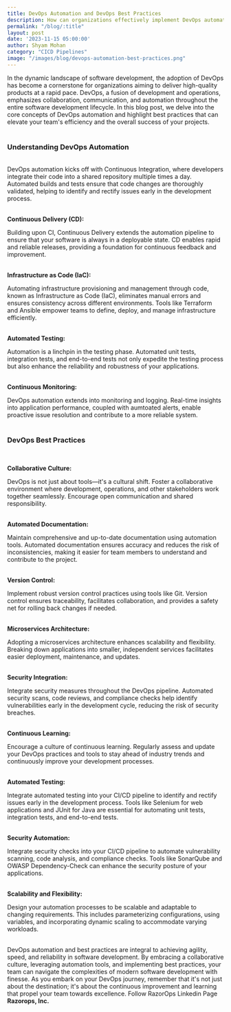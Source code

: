 ```yaml
---
title: DevOps Automation and DevOps Best Practices
description: How can organizations effectively implement DevOps automation and incorporate DevOps best practices to enhance their software development and deployment processes? 
permalink: "/blog/:title"
layout: post
date: '2023-11-15 05:00:00'
author: Shyam Mohan
category: "CICD Pipelines"
image: "/images/blog/devops-automation-best-practices.png"
---
```


In the dynamic landscape of software development, the adoption of DevOps has become a cornerstone for organizations aiming to deliver high-quality products at a rapid pace. DevOps, a fusion of development and operations, emphasizes collaboration, communication, and automation throughout the entire software development lifecycle. In this blog post, we delve into the core concepts of DevOps automation and highlight best practices that can elevate your team's efficiency and the overall success of your projects.
<br>
<br>

### **Understanding DevOps Automation**
<br>
DevOps automation kicks off with Continuous Integration, where developers integrate their code into a shared repository multiple times a day. Automated builds and tests ensure that code changes are thoroughly validated, helping to identify and rectify issues early in the development process.
<br>
<br>

**Continuous Delivery (CD):**
<br>

Building upon CI, Continuous Delivery extends the automation pipeline to ensure that your software is always in a deployable state. CD enables rapid and reliable releases, providing a foundation for continuous feedback and improvement.
<br>
<br>

**Infrastructure as Code (IaC):**
<br>

Automating infrastructure provisioning and management through code, known as Infrastructure as Code (IaC), eliminates manual errors and ensures consistency across different environments. Tools like Terraform and Ansible empower teams to define, deploy, and manage infrastructure efficiently.
<br>
<br>

**Automated Testing:**
<br>

Automation is a linchpin in the testing phase. Automated unit tests, integration tests, and end-to-end tests not only expedite the testing process but also enhance the reliability and robustness of your applications.
<br>
<br>

**Continuous Monitoring:**
<br>

DevOps automation extends into monitoring and logging. Real-time insights into application performance, coupled with aumtoated alerts, enable proactive issue resolution and contribute to a more reliable system.
<br>
<br>

### **DevOps Best Practices**
<br>

**Collaborative Culture:**
<br>

DevOps is not just about tools—it's a cultural shift. Foster a collaborative environment where development, operations, and other stakeholders work together seamlessly. Encourage open communication and shared responsibility.
<br>
<br>

**Automated Documentation:**
<br>

Maintain comprehensive and up-to-date documentation using automation tools. Automated documentation ensures accuracy and reduces the risk of inconsistencies, making it easier for team members to understand and contribute to the project.
<br>
<br>

**Version Control:**
<br>

Implement robust version control practices using tools like Git. Version control ensures traceability, facilitates collaboration, and provides a safety net for rolling back changes if needed.
<br>
<br>

**Microservices Architecture:**
<br>

Adopting a microservices architecture enhances scalability and flexibility. Breaking down applications into smaller, independent services facilitates easier deployment, maintenance, and updates.
<br>
<br>

**Security Integration:**
<br>

Integrate security measures throughout the DevOps pipeline. Automated security scans, code reviews, and compliance checks help identify vulnerabilities early in the development cycle, reducing the risk of security breaches.
<br>
<br>

**Continuous Learning:**
<br>

Encourage a culture of continuous learning. Regularly assess and update your DevOps practices and tools to stay ahead of industry trends and continuously improve your development processes.
<br>
<br>

**Automated Testing:**
<br>

Integrate automated testing into your CI/CD pipeline to identify and rectify issues early in the development process. Tools like Selenium for web applications and JUnit for Java are essential for automating unit tests, integration tests, and end-to-end tests.
<br>
<br>

**Security Automation:**
<br>

Integrate security checks into your CI/CD pipeline to automate vulnerability scanning, code analysis, and compliance checks. Tools like SonarQube and OWASP Dependency-Check can enhance the security posture of your applications.
<br>
<br>

**Scalability and Flexibility:**
<br>

Design your automation processes to be scalable and adaptable to changing requirements. This includes parameterizing configurations, using variables, and incorporating dynamic scaling to accommodate varying workloads.
<br>
<br>

DevOps automation and best practices are integral to achieving agility, speed, and reliability in software development. By embracing a collaborative culture, leveraging automation tools, and implementing best practices, your team can navigate the complexities of modern software development with finesse. As you embark on your DevOps journey, remember that it's not just about the destination; it's about the continuous improvement and learning that propel your team towards excellence. Follow RazorOps Linkedin Page <a href="https://www.linkedin.com/company/razorops/" target=_blank style="text-decoration: none"> <b>Razorops, Inc.</b></a>
